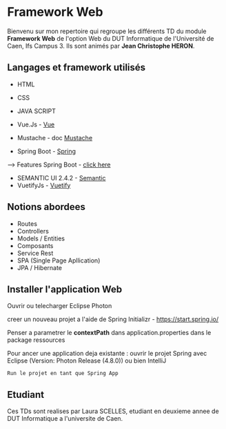 Framework Web
=============

Bienvenu sur mon repertoire qui regroupe les différents TD du module **Framework Web**
de l'option Web du DUT Informatique de l'Université de Caen, Ifs Campus 3.
Ils sont animés par **Jean Christophe HERON**.



Langages et framework utilisés
------------------------------

* HTML
* CSS
* JAVA SCRIPT
* Vue.Js - [Vue](https://vuejs.org/v2/guide/)

* Mustache - doc [Mustache](https://mustache.github.io/mustache.5.html)
* Spring Boot - [Spring](https://spring.io/)

--> Features Spring Boot - [click here](https://spring.io/projects/spring-boot)

* SEMANTIC UI 2.4.2 - [Semantic](https://semantic-ui.com/)
* VuetifyJs - [Vuetify](https://vuetifyjs.com/en/getting-started/quick-start)

Notions abordees
----------------

* Routes
* Controllers
* Models / Entities
* Composants
* Service Rest
* SPA (Single Page Apllication)
* JPA / Hibernate

Installer l'application Web
---------------------------

Ouvrir ou telecharger Eclipse Photon

creer un nouveau projet a l'aide de Spring Initializr - https://start.spring.io/

Penser a parametrer le **contextPath** dans application.properties dans le package ressources

Pour ancer une application deja existante :
	ouvrir le projet Spring avec Eclipse (Version: Photon Release (4.8.0)) ou bien IntelliJ
	
	Run le projet en tant que Spring App
	






Etudiant
--------

Ces TDs sont realises par Laura SCELLES, etudiant en deuxieme annee de DUT Informatique
a l'universite de Caen.